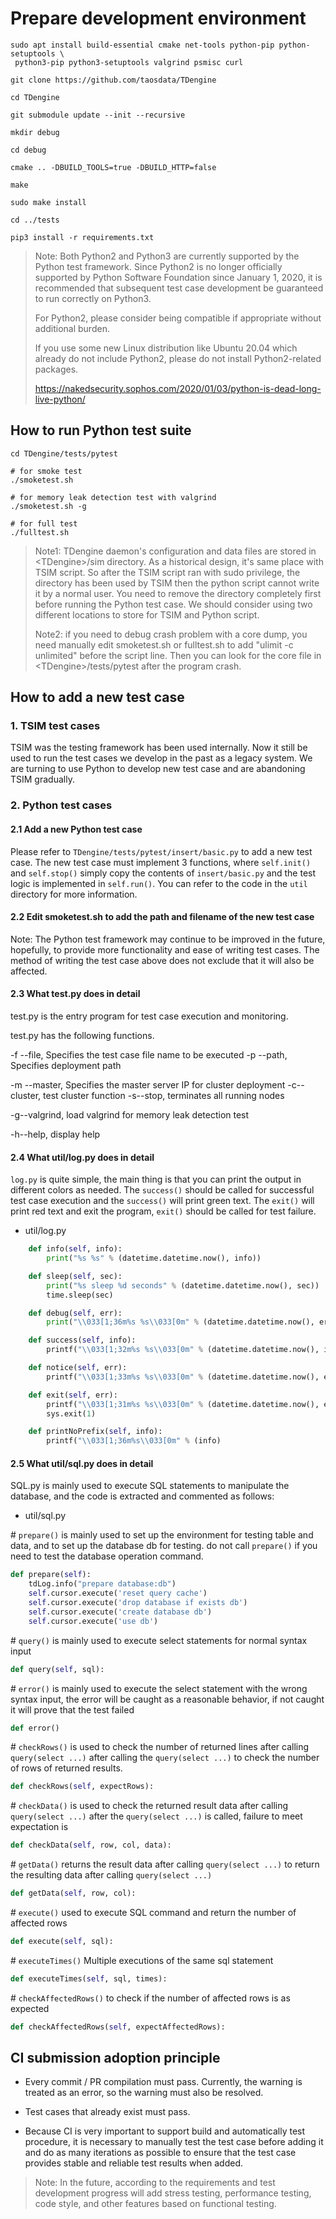# Prepare development environment

```shell
sudo apt install build-essential cmake net-tools python-pip python-setuptools \
 python3-pip python3-setuptools valgrind psmisc curl

git clone https://github.com/taosdata/TDengine

cd TDengine

git submodule update --init --recursive

mkdir debug

cd debug

cmake .. -DBUILD_TOOLS=true -DBUILD_HTTP=false

make

sudo make install

cd ../tests

pip3 install -r requirements.txt
```

> Note: Both Python2 and Python3 are currently supported by the Python test
> framework. Since Python2 is no longer officially supported by Python Software
> Foundation since January 1, 2020, it is recommended that subsequent test case
> development be guaranteed to run correctly on Python3.
>
> For Python2, please consider being compatible if appropriate without
> additional burden.
>
> If you use some new Linux distribution like Ubuntu 20.04 which already do not
> include Python2, please do not install Python2-related packages.
>
> <https://nakedsecurity.sophos.com/2020/01/03/python-is-dead-long-live-python/> 

## How to run Python test suite

```
cd TDengine/tests/pytest

# for smoke test
./smoketest.sh

# for memory leak detection test with valgrind
./smoketest.sh -g

# for full test
./fulltest.sh
```

> Note1: TDengine daemon's configuration and data files are stored in
> \<TDengine\>/sim directory. As a historical design, it's same place with
> TSIM script. So after the TSIM script ran with sudo privilege, the directory
> has been used by TSIM then the python script cannot write it by a normal
> user. You need to remove the directory completely first before running the
> Python test case. We should consider using two different locations to store
> for TSIM and Python script.
>
> Note2: if you need to debug crash problem with a core dump, you need
> manually edit smoketest.sh or fulltest.sh to add "ulimit -c unlimited"
> before the script line. Then you can look for the core file in
> \<TDengine\>/tests/pytest after the program crash.

## How to add a new test case

### 1. TSIM test cases

TSIM was the testing framework has been used internally. Now it still be used
 to run the test cases we develop in the past as a legacy system. We are
 turning to use Python to develop new test case and are abandoning TSIM
 gradually.

### 2. Python test cases

#### 2.1 Add a new Python test case

Please refer to `TDengine/tests/pytest/insert/basic.py` to add a new
test case. The new test case must implement 3 functions, where `self.init()`
and `self.stop()` simply copy the contents of `insert/basic.py` and the test
logic is implemented in `self.run()`. You can refer to the code in the `util`
directory for more information.

#### 2.2 Edit smoketest.sh to add the path and filename of the new test case

Note: The Python test framework may continue to be improved in the future,
hopefully, to provide more functionality and ease of writing test cases. The
method of writing the test case above does not exclude that it will also be
affected.

#### 2.3 What test.py does in detail

test.py is the entry program for test case execution and monitoring.

test.py has the following functions.

\-f --file, Specifies the test case file name to be executed
-p --path, Specifies deployment path

\-m --master, Specifies the master server IP for cluster deployment
-c--cluster, test cluster function
-s--stop, terminates all running nodes

\-g--valgrind, load valgrind for memory leak detection test

\-h--help, display help

#### 2.4 What util/log.py does in detail

`log.py` is quite simple, the main thing is that you can print the output in
different colors as needed. The `success()` should be called for successful
test case execution and the `success()` will print green text. The `exit()` will
print red text and exit the program, `exit()` should be called for test
failure.

- util/log.py

```python
    def info(self, info):
        print("%s %s" % (datetime.datetime.now(), info))

    def sleep(self, sec):
        print("%s sleep %d seconds" % (datetime.datetime.now(), sec))
        time.sleep(sec)

    def debug(self, err):
        print("\\033[1;36m%s %s\\033[0m" % (datetime.datetime.now(), err))

    def success(self, info):
        printf("\\033[1;32m%s %s\\033[0m" % (datetime.datetime.now(), info))

    def notice(self, err):
        printf("\\033[1;33m%s %s\\033[0m" % (datetime.datetime.now(), err))

    def exit(self, err):
        printf("\\033[1;31m%s %s\\033[0m" % (datetime.datetime.now(), err))
        sys.exit(1)

    def printNoPrefix(self, info):
        printf("\\033[1;36m%s\\033[0m" % (info)
```

#### 2.5 What util/sql.py does in detail

SQL.py is mainly used to execute SQL statements to manipulate the database,
and the code is extracted and commented as follows:

- util/sql.py

\# `prepare()` is mainly used to set up the environment for testing table and
data, and to set up the database db for testing. do not call `prepare()` if you
need to test the database operation command.

```python
def prepare(self):
    tdLog.info("prepare database:db")
    self.cursor.execute('reset query cache')
    self.cursor.execute('drop database if exists db')
    self.cursor.execute('create database db')
    self.cursor.execute('use db')
```

\# `query()` is mainly used to execute select statements for normal syntax input

```python
def query(self, sql):

```

\# `error()` is mainly used to execute the select statement with the wrong syntax
input, the error will be caught as a reasonable behavior, if not caught it will
prove that the test failed

```python
def error()
```

\# `checkRows()` is used to check the number of returned lines after calling
`query(select ...)` after calling the `query(select ...)` to check the number of
rows of returned results.

```python
def checkRows(self, expectRows):
```

\# `checkData()` is used to check the returned result data after calling
`query(select ...)` after the `query(select ...)` is called, failure to meet
expectation is

```python
def checkData(self, row, col, data):
```

\# `getData()` returns the result data after calling `query(select ...)` to return
the resulting data after calling `query(select ...)`

```python
def getData(self, row, col):
```

\# `execute()` used to execute SQL command and return the number of affected rows

```python
def execute(self, sql):
```

\# `executeTimes()` Multiple executions of the same sql statement

```python
def executeTimes(self, sql, times):
```

\# `checkAffectedRows()` to check if the number of affected rows is as expected

```python
def checkAffectedRows(self, expectAffectedRows):
```

## CI submission adoption principle

- Every commit / PR compilation must pass. Currently, the warning is treated
    as an error, so the warning must also be resolved.

- Test cases that already exist must pass.

- Because CI is very important to support build and automatically test
    procedure, it is necessary to manually test the test case before adding it
    and do as many iterations as possible to ensure that the test case provides
    stable and reliable test results when added.

> Note: In the future, according to the requirements and test development
> progress will add stress testing, performance testing, code style,
> and other features based on functional testing.
